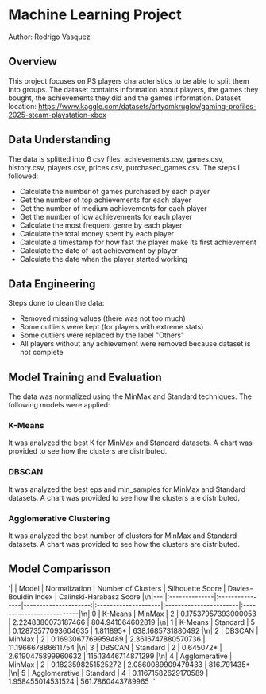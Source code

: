 # Machine Learning Project
Author: Rodrigo Vasquez
## Overview
This project focuses on PS players characteristics to be able to split them into groups. The dataset contains information about players, the games they bought, the achievements they did and the games information. Dataset location: https://www.kaggle.com/datasets/artyomkruglov/gaming-profiles-2025-steam-playstation-xbox
## Data Understanding
The data is splitted into 6 csv files: achievements.csv, games.csv, history.csv, players.csv, prices.csv, purchased_games.csv. The steps I followed:
* Calculate the number of games purchased by each player
* Get the number of top achievements for each player
* Get the number of medium achievements for each player
* Get the number of low achievements for each player
* Calculate the most frequent genre by each player
* Calculate the total money spent by each player
* Calculate a timestamp for how fast the player make its first achievement
* Calculate the date of last achievement by player
* Calculate the date when the player started working
## Data Engineering
Steps done to clean the data:
* Removed missing values (there was not too much)
* Some outliers were kept (for players with extreme stats)
* Some outliers were replaced by the label "Others"
* All players without any achievement were removed because dataset is not complete
## Model Training and Evaluation
The data was normalized using the MinMax and Standard techniques. The following models were applied:
### K-Means
It was analyzed the best K for MinMax and Standard datasets. A chart was provided to see how the clusters are distributed.
### DBSCAN
It was analyzed the best eps and min_samples for MinMax and Standard datasets. A chart was provided to see how the clusters are distributed.
### Agglomerative Clustering
It was analyzed the best number of clusters for MinMax and Standard datasets. A chart was provided to see how the clusters are distributed.
## Model Comparisson
'|    | Model         | Normalization   |   Number of Clusters | Silhouette Score    | Davies-Bouldin Index   | Calinski-Harabasz Score   |\n|---:|:--------------|:----------------|---------------------:|:--------------------|:-----------------------|:--------------------------|\n|  0 | K-Means       | MinMax          |                    2 | 0.17537957393000053 | 2.2248380073187466     | 804.941064602819          |\n|  1 | K-Means       | Standard        |                    5 | 0.12873577093604635 | 1.811895*              | 638.1685731880492         |\n|  2 | DBSCAN        | MinMax          |                    2 | 0.1693067769959489  | 2.3616747880570736     | 11.196667886611754        |\n|  3 | DBSCAN        | Standard        |                    2 | 0.645072*           | 2.6190475899960632     | 115.13446714871299        |\n|  4 | Agglomerative | MinMax          |                    2 | 0.1823598251525272  | 2.0860089909479433     | 816.791435*               |\n|  5 | Agglomerative | Standard        |                    4 | 0.11671582629170589 | 1.958455014531524      | 561.7860443789965         |'
